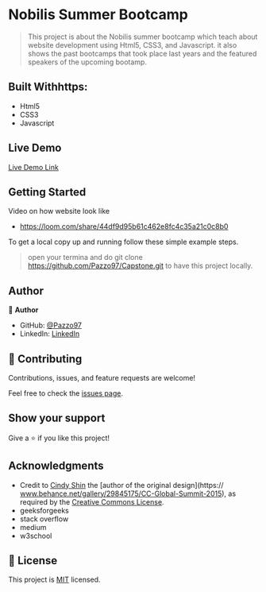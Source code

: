 # Nobilis Summer Bootcamp

> This project is about the Nobilis summer bootcamp which teach about website development using Html5, CSS3, and Javascript. it also shows the past bootcamps that took place last years and the featured speakers of the upcoming bootamp.


## Built Withhttps:

- Html5
- CSS3
- Javascript

## Live Demo

[Live Demo Link](https://pazzo97.github.io/Capstone/)


## Getting Started

Video on how website look like

- https://loom.com/share/44df9d95b61c462e8fc4c35a21c0c8b0


To get a local copy up and running follow these simple example steps.

> open your termina and do git clone https://github.com/Pazzo97/Capstone.git to have this project locally.


## Author

👤 **Author**

- GitHub: [@Pazzo97](https://github.com/Pazzo97)
- LinkedIn: [LinkedIn](https://www.linkedin.com/in/patrick-mukunzi-8389861a9/)

## 🤝 Contributing

Contributions, issues, and feature requests are welcome!

Feel free to check the [issues page](https://github.com/Pazzo97/Capstone/issues).

## Show your support

Give a ⭐️ if you like this project!

## Acknowledgments

- Credit to [Cindy Shin](https://www.behance.net/adagio07) the [author of the original design](https://   www.behance.net/gallery/29845175/CC-Global-Summit-2015), as required by the [Creative Commons License](https://creativecommons.org/licenses/).
- geeksforgeeks
- stack overflow
- medium
- w3school

## 📝 License

This project is [MIT](LICENSE) licensed.
